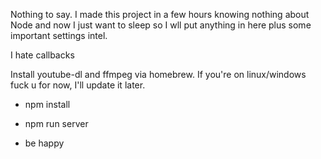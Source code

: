 Nothing to say. I made this project in a few hours knowing nothing about Node and now I just want to sleep so I wll put anything in here plus some important settings intel.

I hate callbacks

Install youtube-dl and ffmpeg via homebrew. If you're on linux/windows fuck u for now, I'll update it later.

- npm install

- npm run server

- be happy